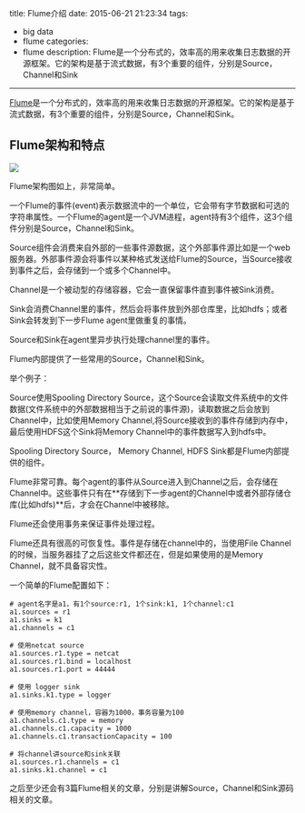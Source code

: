 title: Flume介绍
date: 2015-06-21 21:23:34
tags:
- big data
- flume
categories: 
- flume
description: Flume是一个分布式的，效率高的用来收集日志数据的开源框架。它的架构是基于流式数据，有3个重要的组件，分别是Source，Channel和Sink

---------------

[Flume](https://flume.apache.org/)是一个分布式的，效率高的用来收集日志数据的开源框架。它的架构是基于流式数据，有3个重要的组件，分别是Source，Channel和Sink。

## Flume架构和特点 ##

![](http://7x2wh6.com1.z0.glb.clouddn.com/flume1.png)

Flume架构图如上，非常简单。

一个Flume的事件(event)表示数据流中的一个单位，它会带有字节数据和可选的字符串属性。一个Flume的agent是一个JVM进程，agent持有3个组件，这3个组件分别是Source，Channel和Sink。

Source组件会消费来自外部的一些事件源数据，这个外部事件源比如是一个web服务器。外部事件源会将事件以某种格式发送给Flume的Source，当Source接收到事件之后，会存储到一个或多个Channel中。

Channel是一个被动型的存储容器，它会一直保留事件直到事件被Sink消费。

Sink会消费Channel里的事件，然后会将事件放到外部仓库里，比如hdfs；或者Sink会转发到下一步Flume agent里做重复的事情。

Source和Sink在agent里异步执行处理channel里的事件。


Flume内部提供了一些常用的Source，Channel和Sink。

举个例子：

Source使用Spooling Directory Source，这个Source会读取文件系统中的文件数据(文件系统中的外部数据相当于之前说的事件源)，读取数据之后会放到Channel中，比如使用Memory Channel,将Source接收到的事件存储到内存中，最后使用HDFS这个Sink将Memory Channel中的事件数据写入到hdfs中。

Spooling Directory Source， Memory Channel, HDFS Sink都是Flume内部提供的组件。


Flume非常可靠。每个agent的事件从Source进入到Channel之后，会存储在Channel中。这些事件只有在**存储到下一步agent的Channel中或者外部存储仓库(比如hdfs)**后，才会在Channel中被移除。

Flume还会使用事务来保证事件处理过程。

Flume还具有很高的可恢复性。事件是存储在channel中的，当使用File Channel的时候，当服务器挂了之后这些文件都还在，但是如果使用的是Memory Channel，就不具备容灾性。



一个简单的Flume配置如下：

	# agent名字是a1，有1个source:r1, 1个sink:k1, 1个channel:c1
    a1.sources = r1
    a1.sinks = k1
    a1.channels = c1

    # 使用netcat source
    a1.sources.r1.type = netcat
    a1.sources.r1.bind = localhost
    a1.sources.r1.port = 44444

    # 使用 logger sink
    a1.sinks.k1.type = logger

    # 使用memory channel，容器为1000，事务容量为100
    a1.channels.c1.type = memory
    a1.channels.c1.capacity = 1000
    a1.channels.c1.transactionCapacity = 100

    # 将channel讲source和sink关联
    a1.sources.r1.channels = c1
    a1.sinks.k1.channel = c1
    
    

之后至少还会有3篇Flume相关的文章，分别是讲解Source，Channel和Sink源码相关的文章。

